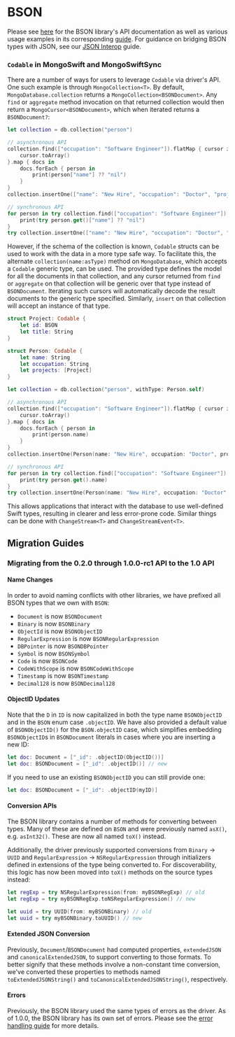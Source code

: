 # BSON

Please see [here](https://mongodb.github.io/swift-bson) for the BSON library's API documentation as well as various usage examples in its corresponding [guide](https://mongodb.github.io/swift-bson/BSON/bson.html). For guidance on bridging BSON types with JSON, see our [JSON Interop](https://mongodb.github.io/swift-bson/BSON/json-interop.html) guide.

### `Codable` in MongoSwift and MongoSwiftSync
There are a number of ways for users to leverage `Codable` via driver's API. One such example is through `MongoCollection<T>`. By default, `MongoDatabase.collection` returns a `MongoCollection<BSONDocument>`. Any `find` or `aggregate` method invocation on that returned collection would then return a `MongoCursor<BSONDocument>`, which when iterated returns a `BSONDocument?`:
```swift
let collection = db.collection("person")

// asynchronous API
collection.find(["occupation": "Software Engineer"]).flatMap { cursor in
    cursor.toArray()
}.map { docs in
    docs.forEach { person in
        print(person["name"] ?? "nil")
    }
}
collection.insertOne(["name": "New Hire", "occupation": "Doctor", "projects": []]).whenSuccess { _ in /* ... */ }

// synchronous API
for person in try collection.find(["occupation": "Software Engineer"]) {
    print(try person.get()["name"] ?? "nil")
}
try collection.insertOne(["name": "New Hire", "occupation": "Doctor", "projects": []])
```
However, if the schema of the collection is known, `Codable` structs can be used to work with the data in a more type safe way. To facilitate this, the alternate `collection(name:asType)` method on `MongoDatabase`, which accepts a `Codable` generic type, can be used. The provided type defines the model for all the documents in that collection, and any cursor returned from `find` or `aggregate` on that collection will be generic over that type instead of `BSONDocument`. Iterating such cursors will automatically decode the result documents to the generic type specified. Similarly, `insert` on that collection will accept an instance of that type.
```swift
struct Project: Codable {
    let id: BSON
    let title: String
}

struct Person: Codable {
    let name: String
    let occupation: String
    let projects: [Project]
}

let collection = db.collection("person", withType: Person.self)

// asynchronous API
collection.find(["occupation": "Software Engineer"]).flatMap { cursor in
    cursor.toArray()
}.map { docs in
    docs.forEach { person in
        print(person.name)
    }
}
collection.insertOne(Person(name: "New Hire", occupation: "Doctor", projects: [])).whenSuccess { _ in /* ... */ }

// synchronous API
for person in try collection.find(["occupation": "Software Engineer"]) {
    print(try person.get().name)
}
try collection.insertOne(Person(name: "New Hire", occupation: "Doctor", projects: []))
```
This allows applications that interact with the database to use well-defined Swift types, resulting in clearer and less error-prone code. Similar things can be done with `ChangeStream<T>` and `ChangeStreamEvent<T>`.

## Migration Guides
### Migrating from the 0.2.0 through 1.0.0-rc1 API to the 1.0 API

#### Name Changes
In order to avoid naming conflicts with other libraries, we have prefixed all BSON types that we own with `BSON`:
* `Document` is now `BSONDocument`
* `Binary` is now `BSONBinary`
* `ObjectId` is now `BSONObjectID`
* `RegularExpression` is now `BSONRegularExpression`
* `DBPointer` is now `BSONDBPointer`
* `Symbol` is now `BSONSymbol`
* `Code` is now `BSONCode`
* `CodeWithScope` is now `BSONCodeWithScope`
* `Timestamp` is now `BSONTimestamp`
* `Decimal128` is now `BSONDecimal128`

#### ObjectID Updates

Note that the `D` in `ID` is now capitalized in both the type name `BSONObjectID` and in the `BSON` enum case `.objectID`. We have also provided a default value of `BSONObjectID()` for the `BSON.objectID` case, which simplifies embedding `BSONObjectID`s in `BSONDocument` literals in cases where you are inserting a new ID:
```swift
let doc: Document = ["_id": .objectID(ObjectID())]
let doc: BSONDocument = ["_id": .objectID()] // new
``` 

If you need to use an existing `BSONObjectID` you can still provide one:
```swift
let doc: BSONDocument = ["_id": .objectID(myID)]
```

#### Conversion APIs
The BSON library contains a number of methods for converting between types. Many of these are defined on `BSON` and were previously named `asX()`, e.g. `asInt32()`. These are now all named `toX()` instead.

Additionally, the driver previously supported conversions from `Binary` -> `UUID` and `RegularExpression` -> `NSRegularExpression` through initializers defined in extensions of the type being converted to. For discoverability, this logic has now been moved into `toX()` methods on the source types instead:
```swift
let regExp = try NSRegularExpression(from: myBSONRegExp) // old
let regExp = try myBSONRegExp.toNSRegularExpression() // new

let uuid = try UUID(from: myBSONBinary) // old
let uuid = try myBSONBinary.toUUID() // new
```

#### Extended JSON Conversion
Previously, `Document`/`BSONDocument` had computed properties, `extendedJSON` and `canonicalExtendedJSON`, to support converting to those formats. To better signify that these methods involve a non-constant time conversion, we've converted these properties to methods named `toExtendedJSONString()` and `toCanonicalExtendedJSONString()`, respectively.

#### Errors
Previously, the BSON library used the same types of errors as the driver. As of 1.0.0, the BSON library has its own set of errors. Please see the [error handling guide](https://github.com/mongodb/mongo-swift-driver/blob/main/Guides/Error-Handling.md) for more details.
